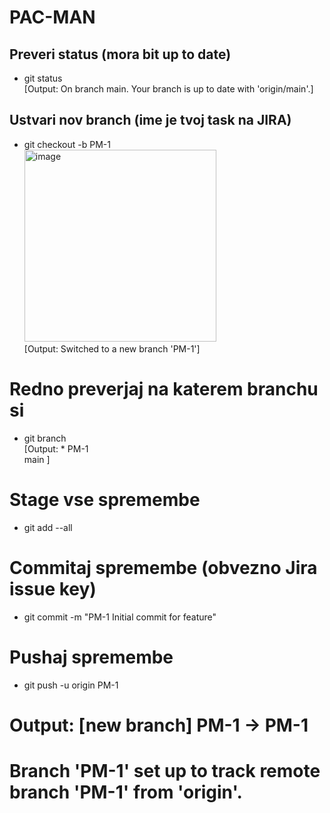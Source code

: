 # PAC-MAN

## Preveri status (mora bit up to date)
- git status<br />
[Output: On branch main. Your branch is up to date with 'origin/main'.]


## Ustvari nov branch (ime je tvoj task na JIRA)
- git checkout -b PM-1<br />
<img width="307" alt="image" src="https://github.com/BlazBracko/PAC-MAN/assets/134056113/8fdd8c2b-6993-4fab-925c-08b56553a846"> <br />
[Output: Switched to a new branch 'PM-1']

# Redno preverjaj na katerem branchu si
- git branch<br />
[Output: * PM-1 <br />
          main ]

# Stage vse spremembe
- git add --all

# Commitaj spremembe (obvezno Jira issue key)
- git commit -m "PM-1 Initial commit for feature"

# Pushaj spremembe
- git push -u origin PM-1
# Output: [new branch] PM-1 -> PM-1
#         Branch 'PM-1' set up to track remote branch 'PM-1' from 'origin'.
